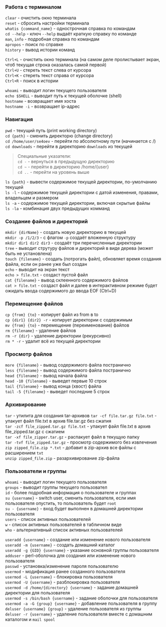 ### Работа с терминалом

`clear` -  очистить окно терминала  
`reset` -  сбросить настройки терминала  
`whatis {command_name}`  - однострочная справка по командам  
`cd --help` - ключ `--help` выдаёт краткую справку по команде  
`man`, `info` - подробная справка по командам  
`apropos` - поиск по справке  
`history` - вывод истории команд  

`Ctrl+L` - очистить окно терминала (на самом деле пролистывает экран, чтоб текущая строка оказалась самой первой)  
`Ctrl+U` - стереть текст слева от курсора  
`Ctrl+K` - стереть текст справа от курсора  
`Ctrl+R` - поиск в истории  

`whoami` - выводит логин текущего пользователя  
`echo $SHELL` - выводит путь к текущей оболочке (shell)  
`hostname` - возвращает имя хоста  
`hostname -i` - возвращает ip-адрес

### Навигация

`pwd` - текущий путь (print working directory)  
`cd {path}` - сменить директорю (change directory)  
`cd /home/user/se4oev` - перейти по абсолютному пути (начинается с /)  
`cd downloads` - перейти в директорию `downloads` из текущей  
> Специальные указатели:  
`cd -` -  вернуться в предыдущую директорию  
`cd ~` - перейти в директорию /home/{user}  
`cd ..` - перейти на уровень выше  

`ls {path}` - вывести содержимое текущей директории, по-умолчанию текущей  
`ls -l` - содержимое текущей директории с датой изменения, правами, владельцем и размером  
`ls -a` - содержимое текущей директории, включая скрытые файлы  
`ls -la` - комбинация двух предыдущих комманд  

### Создание файлов и директорий

`mkdir {dirName}` - создать новую директорию в текущей  
`mkdir -p /1/2/3` - с флагом `-p` создаёт вложенную структуру  
`mkdir dir1 dir2 dir3` - создаёт три перечисленные директории  
`tree` - выводит струтуру файлов и директорий в виде дерева (может быть не установлена)  
`touch {filename}` - создать (потрогать файл), обновляет время создания файла, если он ранее уже был создан  
`echo` - выводит на экран текст  
`echo > file.txt` - создаст пустой файл  
`cat {filename}` - вывод склеенного содержимого файлов  
`cat > file.txt` - создаст файл и далее в интерактивном режиме будет ожидать ввода содержимого до ввода EOF (Ctrl+D)  

### Перемещение файлов

`cp {from} {to}` - копирует файл из from в to  
`cp {dir1} {dir2} -r` - копирует директории с содержимым  
`mv {from} {to}` - перемещение (переименование) файлов  
`rm {filename}` - удаление файлов  
`rm -r {dir}` - удаление директории (рекурсивно)  
`rm * -r` - удалит всё из текущей директории  

### Просмотр файлов

`more {filename}` - вывод содержимого файла постранично  
`less {filename}` - вывод содержимого файла постранично  
`head {filename}` - вывод начала файла  
`head -10 {filename}` - выведет первые 10 строк  
`tail {filename}` - вывод конца (хвост) файла  
`tail -5 {filename}` - выведет последние 5 строк  

### Архивирование  

`tar` - утилита для создания tar-архивов
`tar -cf file.tar.gz file.txt` - упакует файл file.txt в архив file.tar.gz без сжатия  
`tar -zcf file_zipped.tar.gz file.txt` - упакует файл file.txt в архив file_zipped.tar.gz с сжатием  
`tar -xf file_zipper.tar.gz` - распакует файл в текущую папку  
`tar -tvf file_zipped.tar.gz` - просмотр содержимого без извлечения  
`zip zipped_file.zip *.txt` - добавит в zip-архив все файлы с расширением `txt`  
`unzip zipped_file.zip` - разархивирование zip-файла  

### Пользователи и группы  

`whoami` - выводит логин текущего пользователя  
`groups` - выводит группы текущего пользовател  
`id` - более подробная информация о пользователе и группах  
`su {username}` - switch user, сменить пользователя, если имя пользователя опустить, то пользователь будет `root`  
`su - {username}` - вход будет выполнен в домашней директории пользователя  
`users` - список активных пользователей  
`w` - список активных пользователей в табличном виде  
`who` - альтернативный список активных пользователей  

`useradd {username}` - создание или изменение нового пользователя  
`useradd -m {username}` - создать домашний каталог  
`useradd -g {GID} {username}` - указание основной группы пользователя  
`adduser` - perl-оболочка для создания или изменение нового пользователя  
`passwd` - установка/изменение пароля пользователю  
`usermod` - модификация ранее созданного пользователя  
`usermod -L {username}` - блокировка пользователя  
`usermod -U {username}` - разблокировка пользователя  
`usermod -d /home/{directory} {username}` - задание домашней директории для пользователя  
`usermod -s /bin/bash {username}` - задание оболочки для пользователя  
`usermod -a -G {group} {username}` - добавление пользователя в группу  
`deluser {username} {group}` - удаление пользователя из группы  
`deluser -r {username}` - удаление пользователя вместе с домашним каталогом и `mail spool`  


